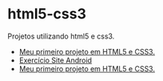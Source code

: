 # html5-css3
 Projetos utilizando html5 e css3.
<ul>
<li>
<a href="https://nathanbergamo.github.io/as-casas-de-hogwarts/">Meu primeiro projeto em HTML5 e CSS3.</a> </li>
<li> 
<a href="https://nathanbergamo.github.io/html5-css3/Exercicios%20na%20prática/desafio-010/android.html">Exercício Site Android</a>
</li>
<li>
<a href="https://nathanbergamo.github.io/as-casas-de-hogwarts/">Meu primeiro projeto em HTML5 e CSS3.</a> </li>
</ul>
